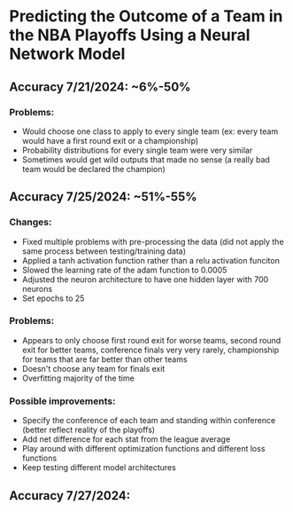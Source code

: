 # Predicting the Outcome of a Team in the NBA Playoffs Using a Neural Network Model
## Accuracy 7/21/2024: ~6%-50%
### Problems:
- Would choose one class to apply to every single team (ex: every team would have a first round exit or a championship)
- Probability distributions for every single team were very similar
- Sometimes would get wild outputs that made no sense (a really bad team would be declared the champion)

## Accuracy 7/25/2024: ~51%-55%
### Changes:
- Fixed multiple problems with pre-processing the data (did not apply the same process between testing/training data)
- Applied a tanh activation function rather than a relu activation funciton
- Slowed the learning rate of the adam function to 0.0005
- Adjusted the neuron architecture to have one hidden layer with 700 neurons
- Set epochs to 25

### Problems:
- Appears to only choose first round exit for worse teams, second round exit for better teams, conference finals very very rarely, championship for teams that are far better than other teams
- Doesn't choose any team for finals exit
- Overfitting majority of the time

### Possible improvements:
- Specify the conference of each team and standing within conference (better reflect reality of the playoffs)
- Add net difference for each stat from the league average
- Play around with different optimization functions and different loss functions
- Keep testing different model architectures

## Accuracy 7/27/2024: 
